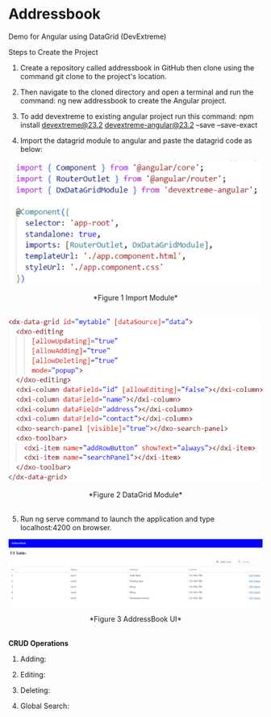 # Addressbook
Demo for Angular using DataGrid (DevExtreme)

Steps to Create the Project
1) Create a repository called addressbook in GitHub then clone using the command git clone to the project's location.

2) Then navigate to the cloned directory and open a terminal and run the command: ng new addressbook to create the Angular project.

3) To add devextreme to existing angular project run this command: npm install devextreme@23.2 devextreme-angular@23.2 –save –save-exact

4) Import the datagrid module to angular and paste the datagrid code as below:

![alt text](image.png)
<center>*Figure 1 Import Module*</center>
<br/>

![alt text](image-1.png)
<center>*Figure 2 DataGrid Module*</center>
<br/>

5) Run ng serve command to launch the application and type localhost:4200 on browser.

![alt text](image-2.png)
<center>*Figure 3 AddressBook UI*</center>
<br/>

**CRUD Operations**

1) Adding:

2) Editing:

3) Deleting:

4) Global Search: